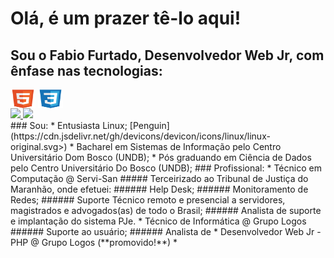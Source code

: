 # Olá, é um prazer tê-lo aqui!
## Sou o Fabio Furtado, Desenvolvedor Web Jr, com ênfase nas tecnologias:
<div>
  <img align="center" alt="fhsf-HTML" height="30" width="40" src="https://raw.githubusercontent.com/devicons/devicon/master/icons/html5/html5-original.svg">
  <img align="center" alt="fhsf-CSS" height="30" width="40" src="https://raw.githubusercontent.com/devicons/devicon/master/icons/css3/css3-original.svg">
</div>
<div>
  <a href="https://github.com/fhsfurtado">
  <img height="180em" src="https://github-readme-stats.vercel.app/api?username=fhsfurtado&show_icons=true&theme=dracula&include_all_commits=true&count_private=true"/>
  <img height="180em" src="https://github-readme-stats.vercel.app/api/top-langs/?username=fhsfurtado&layout=compact&langs_count=7&theme=dracula"/></a>
</div>
### Sou:
* Entusiasta Linux; [Penguin](https://cdn.jsdelivr.net/gh/devicons/devicon/icons/linux/linux-original.svg>)
* Bacharel em Sistemas de Informação pelo Centro Universitário Dom Bosco (UNDB);
* Pós graduando em Ciência de Dados pelo Centro Universitário Do Bosco (UNDB);
### Profissional:
* Técnico em Computação @ Servi-San
##### Terceirizado ao Tribunal de Justiça do Maranhão, onde efetuei:
###### Help Desk;
###### Monitoramento de Redes;
###### Suporte Técnico remoto e presencial a servidores, magistrados e advogados(as) de todo o Brasil;
###### Analista de suporte e implantação do sistema PJe.
* Técnico de Informática @ Grupo Logos
###### Suporte ao usuário;
###### Analista de
* Desenvolvedor Web Jr - PHP @ Grupo Logos (**promovido!**)
*

<!--
**fhsfurtado/fhsfurtado** is a ✨ _special_ ✨ repository because its `README.md` (this file) appears on your GitHub profile.

Here are some ideas to get you started:

- 🔭 I’m currently working on ...
- 🌱 I’m currently learning ...
- 👯 I’m looking to collaborate on ...
- 🤔 I’m looking for help with ...
- 💬 Ask me about ...
- 📫 How to reach me: ...
- 😄 Pronouns: ...
- ⚡ Fun fact: ...
-->
